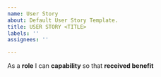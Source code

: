 ```yaml
---
name: User Story
about: Default User Story Template.
title: USER STORY <TITLE>
labels: ''
assignees: ''

---
```


As a **role** I can **capability** so that **received benefit**
